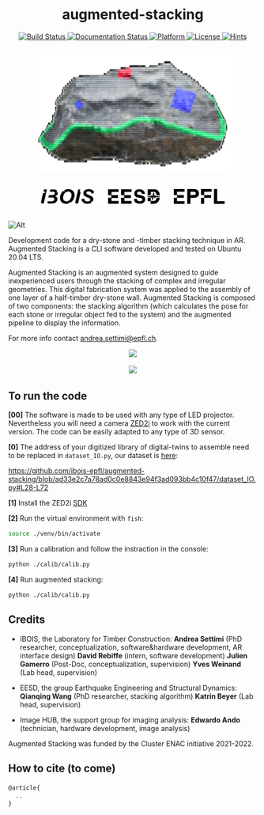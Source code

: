
<h1 align="center">augmented-stacking</h1>

<div align = "center">
    <a href = "https://github.com/ibois-epfl/augmented-stacking">
        <img src = "https://app.travis-ci.com/kzampog/cilantro.svg?branch=master" alt = "Build Status" />
    </a>
    <a href = "https://github.com/ibois-epfl/augmented-stacking">
        <img src = "https://img.shields.io/badge/documentation-preliminary-orange" alt = "Documentation Status" />
    </a>
    <a href = "https://github.com/ibois-epfl/augmented-stacking">
        <img src = "https://img.shields.io/badge/platform-linux--64-green--gray" alt = "Platform" />
    </a>
    <a href = "https://github.com/ibois-epfl/augmented-stacking">
        <img src = "https://img.shields.io/badge/license-MIT-green--gray" alt = "License" />
    </a>
    <a href = "http://hits.dwyl.com/ibois-epfl/augmented-stacking">
	<img src = "https://hits.dwyl.com/ibois-epfl/augmented-stacking.svg?style=flat" alt = "Hints" />
    </a>
</div>
<br/>

<p align="center">
    <img src="./logo/whitelogo.png" width="400">
</p>
<br/>

<div align = "center">
    <a>
        <img src = "./img/ibosiTraspBlack.png" height="30"/>
    </a>
    <a>
        <img src = "./img/50x50-00000000.png" height="20"/>
    </a>
    <a>
        <img src = "./img/eesd_logo_black.png" height="30"/>
    </a>
    <a>
        <img src = "./img/50x50-00000000.png" height="20"/>
    </a>
    <a>
        <img src = "./img/logoEPFLblack.png" height="30"/>
    </a>
</div>

<br />

![Alt](https://repobeats.axiom.co/api/embed/d8c1521749d2bb0caae0af25f47fd9810f148f71.svg "Repobeats analytics image")

Development code for a dry-stone and -timber stacking technique in AR. Augmented Stacking is a CLI software developed and tested on Ubuntu 20.04 LTS.

Augmented Stacking is an augmented system designed to guide inexperienced users through the stacking of complex and irregular geometries. This digital fabrication system was applied to the assembly of one layer of a half-timber dry-stone wall. Augmented Stacking is composed of two components: the stacking algorithm (which calculates the pose for each stone or irregular object fed to the system) and the augmented pipeline to display the information.

For more info contact [andrea.settimi@epfl.ch](andrea.settimi@epfl.ch).

<p align="center">
    <img src="./img/augmented_stones_finalShot_v1.png" width="600">
</p>

<p align="center">
    <img src="./img/demo_placing_example_light.gif" width="600">
</p>

## To run the code

**[00]** The software is made to be used with any type of LED projector. Nevertheless you will need a camera [ZED2i](https://www.stereolabs.com/zed-2i/) to work with the current version. The code can be easily adapted to any type of 3D sensor. 

**[0]** The address of your digitized library of digital-twins to assemble need to be replaced in `dataset_IO.py`, our dataset is [here](https://github.com/ibois-epfl/augmented-stacking-dataset):

https://github.com/ibois-epfl/augmented-stacking/blob/ad33e2c7a78ad0c0e8843e94f3ad093bb4c10f47/dataset_IO.py#L28-L72

**[1]** Install the ZED2i [SDK](https://download.stereolabs.com/zedsdk/3.7/cu115/ubuntu20)

**[2]** Run the virtual environment with `fish`:
```bash
source ./venv/bin/activate
```

**[3]** Run a calibration and follow the instraction in the console:
```bash
python ./calib/calib.py
```

**[4]** Run augmented stacking:
```bash
python ./calib/calib.py
```

## Credits
*   IBOIS, the Laboratory for Timber Construction:
        **Andrea Settimi** (PhD researcher, conceptualization, software&hardware development, AR interface design)
	**David Rebiffe** (intern, software development)
	**Julien Gamerro** (Post-Doc, conceptualization, supervision)
	**Yves Weinand** (Lab head, supervision)


*   EESD, the group Earthquake Engineering and Structural Dynamics:
	**Qianqing Wang** (PhD researcher, stacking algorithm)
	**Katrin Beyer** (Lab head, supervision)


*   Image HUB, the support group for imaging analysis:
	**Edwardo Ando** (technician, hardware development, image analysis)


Augmented Stacking was funded by the Cluster ENAC initiative 2021-2022.

## How to cite (to come)
```bibitex
@article{
  ..
}
```

